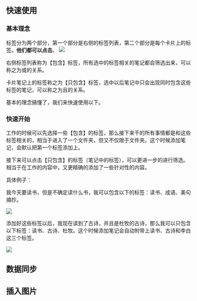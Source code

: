 ## 快速使用

### 基本理念

标签分为两个部分，第一个部分是右侧的标签列表，第二个部分是每个卡片上的标签。**他们都可以点击**。
![](https://image.glwsq.cn/img/202207261751442.png)

右侧标签列表称为【包含】标签，所有选中的标签相关的笔记都会筛选出来，可以称之为或的关系。

卡片笔记上的标签称之为【只包含】标签，选中以后笔记中只会出现同时包含这些标签的笔记，可以称之为且的关系。

基本的理念搞懂了，我们来快速使用以下。

### 快速开始

工作的时候可以先选择一些【包含】的标签，那么接下来干的所有事情都是和这些标签相关的，相当于进入了一个文件夹，但又不仅限于文件夹。这个时候添加笔记，会默认把第一个标签添加上。

接下来可以点击【只包含】的标签（笔记中的标签），可以更进一步的进行筛选。相当于在工作的内容中，又更精确的添加了一些针对性的内容。

具体例子：

我今天要读书，但是不确定读什么书，我可以包含以下的标签：读书、成语、美句摘抄。

![](https://image.glwsq.cn/img/202207261802766.png)

添加好这些标签以后，我现在读到了古诗，并且是杜牧的古诗，那么我可以只包含以下标签：读书、古诗、杜牧。这个时候添加笔记会自动附带上读书、古诗和李白这三个标签。

![](https://image.glwsq.cn/img/202207261804547.png)


## 数据同步


## 插入图片
